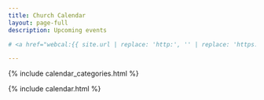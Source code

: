 ```yaml
---
title: Church Calendar
layout: page-full
description: Upcoming events

# <a href="webcal:{{ site.url | replace: 'http:', '' | replace: 'https:', '' }}{{site.baseurl}}/calendar.ics">Calendar file</a>

---
```


{% include calendar_categories.html %}

{% include calendar.html %}

<script src="{{ '/assets/js/calendar/calendarbase.esm.js' | relative_url }}"></script>
<script src="{{ '/assets/js/calendar/calendar-entries.js' | relative_url }}"></script>
<script defer src="{{ '/assets/js/calendar/calendar-shell.js' | relative_url }}"></script>
<script defer src="{{ '/assets/js/calendar/calendar-init.js' | relative_url }}"></script>
